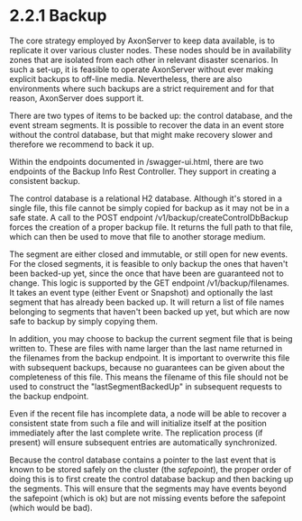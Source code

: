 # 2.2.1 Backup

The core strategy employed by AxonServer to keep data available, is to replicate it over various
cluster nodes. These nodes should be in availability zones that are isolated from each other in relevant disaster
scenarios. In such a set-up, it is feasible to operate AxonServer without ever making explicit backups
to off-line media. Nevertheless, there are also environments where such backups are a strict requirement
and for that reason, AxonServer does support it.

There are two types of items to be backed up: the control database, and the event stream segments. It is possible
to recover the data in an event store without the control database, but that might make recovery slower and therefore
we recommend to back it up.

Within the endpoints documented in /swagger-ui.html, there are two endpoints of the Backup Info Rest Controller.
They support in creating a consistent backup.

The control database is a relational H2 database. Although it's stored in a single file, this file cannot be simply
copied for backup as it may not be in a safe state. A call to the POST endpoint /v1/backup/createControlDbBackup
forces the creation of a proper backup file. It returns the full path to that file, which can then be used to
move that file to another storage medium.

The segment are either closed and immutable, or still open for new events. For the closed segments, it is feasible to
only backup the ones that haven't been backed-up yet, since the once that have been are guaranteed not to change. This
logic is supported by the GET endpoint /v1/backup/filenames. It takes an event type (either Event or Snapshot) and
optionally the last segment that has already been backed up. It will return a list of file names belonging to segments
that haven't been backed up yet, but which are now safe to backup by simply copying them.

In addition, you may choose to backup the current segment file that is being written to. These are files with name
larger than the last name returned in the filenames from the backup endpoint. It is important to overwrite this file
with subsequent backups, because no guarantees can be given about the completeness of this file. This means the filename
of this file should not be used to construct the "lastSegmentBackedUp" in subsequent requests to the
backup endpoint.

Even if the recent file has incomplete data, a node will be able to recover a consistent state from such a file and
will initialize itself at the position immediately after the last complete write. The replication process (if present)
will ensure subsequent entries are automatically synchronized.

Because the control database contains a pointer to the last event that is known to be stored safely on the cluster
(the _safepoint_), the proper order of doing this is to first create the control database backup and then backing
up the segments. This will ensure that the segments may have events beyond the safepoint (which is ok) but are
not missing events before the safepoint (which would be bad).

